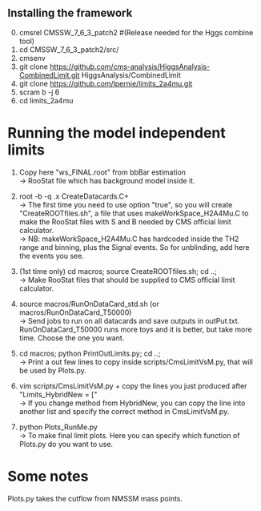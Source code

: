 ## Installing the framework
0. cmsrel CMSSW_7_6_3_patch2 #(Release needed for the Hggs combine tool)   
1. cd CMSSW_7_6_3_patch2/src/   
2. cmsenv    
3. git clone https://github.com/cms-analysis/HiggsAnalysis-CombinedLimit.git HiggsAnalysis/CombinedLimit    
4. git clone https://github.com/lpernie/limits_2a4mu.git    
5. scram b -j 6   
6. cd limits_2a4mu    

# Running the model independent limits
1. Copy here "ws_FINAL.root" from bbBar estimation    
   -> RooStat file which has background model inside it.   

2. root -b -q .x CreateDatacards.C+   
   -> The first time you need to use option "true", so you will create "CreateROOTfiles.sh", a file that uses makeWorkSpace_H2A4Mu.C to make the RooStat files with S and B needed by CMS official limit calculator.   
   -> NB: makeWorkSpace_H2A4Mu.C has hardcoded inside the TH2 range and binning, plus the Signal events. So for unblinding, add here the events you see.   

3. (1st time only) cd macros; source CreateROOTfiles.sh; cd ..;    
   -> Make RooStat files that should be supplied to CMS official limit calculator.    

3. source macros/RunOnDataCard_std.sh (or macros/RunOnDataCard_T50000)    
   -> Send jobs to run on all datacards and save outputs in outPut.txt. RunOnDataCard_T50000 runs more toys and it is better, but take more time. Choose the one you want.    

4. cd macros; python PrintOutLimits.py; cd ..;   
   -> Print a out few lines to copy inside scripts/CmsLimitVsM.py, that will be used by Plots.py.    

5. vim scripts/CmsLimitVsM.py + copy the lines you just produced after "Limits_HybridNew = ["    
   -> If you change method from HybridNew, you can copy the line into another list and specify the correct method in CmsLimitVsM.py.    

6. python Plots_RunMe.py    
   -> To make final limit plots. Here you can specify which function of Plots.py do you want to use.    

# Some notes   
Plots.py takes the cutflow from NMSSM mass points.    
